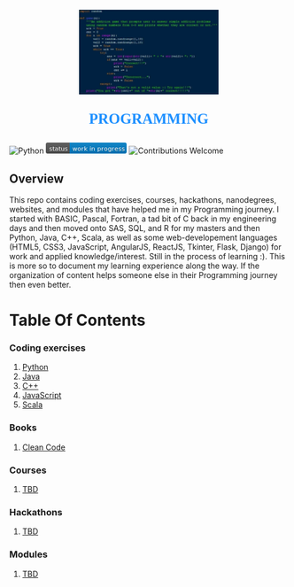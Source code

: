 <p align="center"><img width=50% src="images/code.png"></p>

<p align="center" style="color:DodgerBlue; font-family:cambria; font-variant: normal; font-size:20pt; font-weight:bold; font-weight: 900">PROGRAMMING 
</p>

![Python](https://camo.githubusercontent.com/de59e8e9b410aa0b9479b114040c06468ef33cfc/68747470733a2f2f696d672e736869656c64732e696f2f62616467652f707974686f6e2d76332e362b2d626c75652e737667) ![Status](images/status-work-in-progress.png) ![Contributions Welcome](https://camo.githubusercontent.com/72f84692f9f89555c176bb9e0eca9cf08d97fec9/68747470733a2f2f696d672e736869656c64732e696f2f62616467652f636f6e747269627574696f6e732d77656c636f6d652d6f72616e67652e737667)

## **Overview**
This repo contains coding exercises, courses, hackathons, nanodegrees, websites, and modules that have helped me in my Programming journey. I started with BASIC, Pascal, Fortran, a tad bit of C back in my engineering days and then moved onto SAS, SQL, and R for my masters and then Python, Java, C++, Scala, as well as some web-developement languages (HTML5, CSS3, JavaScript, AngularJS, ReactJS, Tkinter, Flask, Django) for work and applied knowledge/interest. Still in the process of learning :). This is more so to document my learning experience along the way. If the organization of content helps someone else in their Programming journey then even better.

# **Table Of Contents**

### **Coding exercises**
1. [Python](https://github.com/manchester9/coding/tree/master/coding-exercises/python-basics)
2. [Java](https://github.com/manchester9/coding/tree/master/coding-exercises/java-basics)
3. [C++](https://github.com/manchester9/coding/tree/master/coding-exercises/c%2B%2B%20basics)
4. [JavaScript](https://github.com/manchester9/coding/tree/master/coding-exercises/javascript-basics)
5. [Scala](https://github.com/manchester9/coding/tree/master/coding-exercises/scala-basics)

### **Books**
1. [Clean Code](https://www.amazon.com/Clean-Code-Handbook-Software-Craftsmanship/dp/0132350882/ref=sr_1_6?dchild=1&keywords=code&qid=1584929808&sr=8-6)

### **Courses**
1. [TBD]()

### **Hackathons**
1. [TBD]()

### **Modules**
1. [TBD]()

